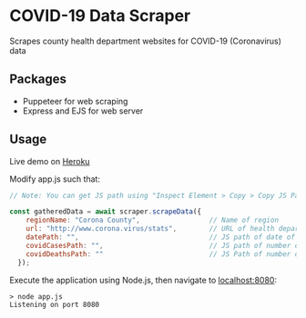 # COVID-19 Data Scraper

Scrapes county health department websites for COVID-19 (Coronavirus) data

## Packages

- Puppeteer for web scraping
- Express and EJS for web server

## Usage

Live demo on [Heroku](https://covidscraper.herokuapp.com/)

Modify app.js such that:
```js
// Note: You can get JS path using "Inspect Element > Copy > Copy JS Path"

const gatheredData = await scraper.scrapeData({
    regionName: "Corona County",                 // Name of region
    url: "http://www.corona.virus/stats",        // URL of health department website
    datePath: "",                                // JS path of date of updated stats
    covidCasesPath: "",                          // JS path of number of positive COVID-19 cases
    covidDeathsPath: ""                          // JS Path of number of COVID-19 deaths
  });
```
Execute the application using Node.js, then navigate to [localhost:8080](http://localhost:8080/):
```
> node app.js
Listening on port 8080
```
